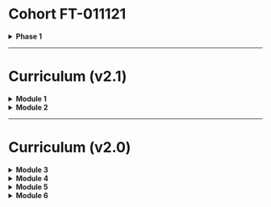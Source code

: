 # Cohort FT-011121

<details>
<summary style="font-weight:bold;">Phase 1</summary>
    
## Phase 1 Topic 01 - Getting Started with Data Science

* Data Science 
    - [DataScienceIntro.ipynb](DataScienceBasics/DataScienceIntro.ipynb)

### Recordings

| Title                                  | Date       | URL                    |
|----------------------------------------|------------|------------------------|
|Introduction to Data Science            | 2021-01-11 | [youtu.be/R7pM6SluD60](https://youtu.be/R7pM6SluD60) |

## Phase 1 Topic 02 - Bash and Git

* Bash
    - [command_line_basics.ipynb](CommandLine/Unix/command_line_basics.ipynb)
* Git \& GitHub
    - [git_intro.ipynb](Git/git_intro.ipynb)
    - [github.ipynb](Git/github.ipynb)
    - [Git Tools](Git/Tools)
    
### Recordings

| Title                                  | Date       | URL                    |
|----------------------------------------|------------|------------------------|
|Command Line Basics                     | 2021-01-11 | [youtu.be/fjZFp2oTveg](https://youtu.be/fjZFp2oTveg) |
|Intro to Using Git with GitHub          | 2021-01-12 | [youtu.be/GGh9X5Iby10](https://youtu.be/GGh9X5Iby10) |    


## Phase 1 Topic 03 - Control Flow, Functions, and Statistics

* Python 
    - [core_python.ipynb](CodingBasics/Python/core_python.ipynb)
* Coding Conventions
    - [coding_best_practices.ipynb](CodingBasics/CodingConventions/coding_best_practices.ipynb)
    
### Recordings

| Title                                  | Date       | URL                    |
|----------------------------------------|------------|------------------------| 
|Python Conventions \& Best Practices    | 2021-01-11 | [youtu.be/3YxS_5dW3aY](https://youtu.be/3YxS_5dW3aY) |
|Python Basics                           | 2021-01-11 | [youtu.be/0ffOdnVmjHg](https://youtu.be/0ffOdnVmjHg) |
|Some More Python Basics: Control Flow   | 2021-01-12 | [youtu.be/iLrqpbZvWb0](https://youtu.be/iLrqpbZvWb0) |
|More Python: Functions                  | 2021-01-13 | [youtu.be/FrklluKZWHw](https://youtu.be/FrklluKZWHw) |

    
## Phase 1 Topic 04 - Python Libraries: Numpy and Pandas

* NumPy 
    - [intro_to_numpy.ipynb](CodingBasics/NumPy/intro_to_numpy.ipynb)
    - [numpy_intro_activity.ipynb](CodingBasics/NumPy/numpy_intro_activity.ipynb)
* Pandas
    - [from_numpy_to_pandas.ipynb](DataScienceBasics/Pandas/from_numpy_to_pandas.ipynb)
    
### Recordings

| Title                                  | Date       | URL                    |
|----------------------------------------|------------|------------------------| 
|Intro to NumPy                          | 2021-01-13 | [youtu.be/-z-n8Hrtvl8](https://youtu.be/-z-n8Hrtvl8) |
|Intro to Pandas from NumPy              | 2021-01-15 | [youtu.be/S7p2w4cXc9o](https://youtu.be/S7p2w4cXc9o) |
    
## Phase 1 Topic 05 - Data Cleaning in Pandas

* Data Cleaning
    - [manipulating_data.ipynb](DataScienceBasics/Pandas/manipulating_data.ipynb)
    - [exploring_data.ipynb](DataScienceBasics/Pandas/exploring_data.ipynb)
    - [data_cleaning_with_pandas_overview.ipynb](DataScienceBasics/Pandas/data_cleaning_with_pandas_overview.ipynb)
* Aggregation
    - [aggregation.ipynb](DataScienceBasics/Pandas/aggregation.ipynb)
    
### Recordings

| Title                                  | Date       | URL                    |
|----------------------------------------|------------|------------------------| 
|More Pandas: Exploring and Manipulating Data | 2021-01-19 | [youtu.be/m67HtpXYv3U](https://youtu.be/m67HtpXYv3U) |
 

## Phase 1 Topic 06 - Data Visualization

* Warmup
    - [visualization_warmup.ipynb](DataScienceBasics/Visualization/visualization_warmup.ipynb)
* Data Visualization
    - [motivation.ipynb](DataScienceBasics/Visualization/motivation.ipynb)
    - [how_to_use_visualizations.ipynb](DataScienceBasics/Visualization/how_to_use_visualizations.ipynb)
    - [good_visualizations.ipynb](DataScienceBasics/Visualization/good_visualizations.ipynb)
    - [down_with_pie_chart.ipynb](DataScienceBasics/Visualization/down_with_pie_chart.ipynb)
    
### Recordings

| Title                                  | Date       | URL                    |
|----------------------------------------|------------|------------------------| 
|Concepts of Data Visualization          | 2021-01-20 | [youtu.be/AxlWpplunVo](https://youtu.be/AxlWpplunVo) |


## Phase 1 Topic 07 - SQL and Relational Databases \& Phase 1 Topic 08 - Other Database Structures

* SQL
    - [intro_to_sql.ipynb](DataEngineering/SQL/intro_to_sql.ipynb)
    - [using_sql.ipynb](DataEngineering/SQL/using_sql.ipynb)
    - [sql_lesson.ipynb](DataEngineering/SQL/sql_lesson.ipynb)
    - [sql_exercises.ipynb](DataEngineering/SQL/sql_exercises.ipynb)
    - [joins.ipynb](DataEngineering/SQL/joins.ipynb)
    - [advanced_topics.ipynb](DataEngineering/SQL/advanced_topics.ipynb)
* SQLite
    - [sqlalchemy.ipynb](DataEngineering/SQLite/sqlalchemy.ipynb)
    - [sqlite.ipynb](DataEngineering/SQLite/sqlite.ipynb)    
* NoSQL
    - [nosql_intro.ipynb](DataEngineering/NoSQL/nosql_intro.ipynb)
    - [mongodb.ipynb](DataEngineering/NoSQL/mongodb.ipynb) 
    
### Recordings

| Title                                  | Date       | URL                    |
|----------------------------------------|------------|------------------------| 
|SQL with Python \& Pandas               | 2021-01-22 | [youtu.be/VFN89HOa9m0](https://youtu.be/VFN89HOa9m0) |


</details>

----------------------------


# Curriculum (v2.1)

<details>
<summary style="font-weight:bold;">Module 1</summary>
    
## Module 1 Section 01 - Getting Started with Data Science

* Python 
    - [core_python.ipynb](CodingBasics/Python/core_python.ipynb)
* Coding Conventions
    - [coding_best_practices.ipynb](CodingBasics/CodingConventions/coding_best_practices.ipynb)
    
### Recordings

| Title                                  | Date       | URL                    |
|----------------------------------------|------------|------------------------|
|The Data Science Process            | 2020-01-23 | [youtu.be/UZlPoaD4Bvw](https://youtu.be/UZlPoaD4Bvw) |
|Python Basics & Coding Practices  | 2020-01-23 | [youtu.be/uw4in0E8vvE](https://youtu.be/uw4in0E8vvE) |


## Module 1 Section 02 - Bash and Git

* Bash Shell (Command Line Interface)
    - [command_line_basics.ipynb](CommandLine/Unix/command_line_basics.ipynb)
* Git & GitHub
    - [git_intro.ipynb](Git/git_intro.ipynb)
    - [github.ipynb](Git/github.ipynb)
    - [git_collaboration.ipynb](Git/git_collaboration.ipynb)
    - [git_advanced.ipynb](Git/git_advanced.ipynb)
* Activities
    - [git_collaboration_activity.ipynb](Git/Activity/git_collaboration_activity.ipynb)
* Extras for Using Git
    - [Git/Tools/](Git/Tools/)
    
### Recordings

| Title                                  | Date       | URL                    |
|----------------------------------------|------------|------------------------|
|Forking a GitHub Repo            | 2020-01-22 | [youtu.be/SOKH8Xni_BE](https://youtu.be/SOKH8Xni_BE) |
|Copy GitHub Repo Without Forking  | 2020-01-22 | [youtu.be/q0_MMK8AS8E](https://youtu.be/q0_MMK8AS8E) |
|Command Line Basics       | 2020-01-28 | [youtu.be/Nta5HpFKDRc](https://youtu.be/Nta5HpFKDRc) | 
|The Git Basics       | 2020-01-28 | [youtu.be/Rx85RNB4gn4](https://youtu.be/Rx85RNB4gn4) | 
|GitHub Basics with Git       | 2020-01-28 | [youtu.be/F-VQbMxgm1o](https://youtu.be/F-VQbMxgm1o) | 


## Module 1 Section 03 - Control Flow, Functions, and Statistics

* Control Flow
    - [core_python.ipynb](CodingBasics/Python/core_python.ipynb)
* Functions
    - [functions.ipynb](CodingBasics/Python/functions.ipynb)
* Statistics
    - [summary_statistics.ipynb](ProbabilityAndStats/StatisticsBasics/summary_statistics.ipynb)
    - Correlation & Correlation [linear_regressions_and_simple_relationships.ipynb](MachineLearning/LinearRegression/linear_regressions_and_simple_relationships.ipynb)
    
### Recordings

| Title                                  | Date       | URL                    |
|----------------------------------------|------------|------------------------|
|Python Basics: Lists, Dictionaries, and More | 2020-01-29 | [youtu.be/Mdi1dWzCIZE](https://youtu.be/Mdi1dWzCIZE) |
|Python Basics: Control Flow             | 2020-01-29 | [youtu.be/q1ZMx9p6dJo](https://youtu.be/q1ZMx9p6dJo) |
|Python Basics: Functions                | 2020-01-29 | [youtu.be/7pcILR2LtKo](https://youtu.be/7pcILR2LtKo) |


## Module 1 Section 04 - Python Libraries: NumPy and Pandas

* NumPy
    - [intro_to_numpy.ipynb](CodingBasics/NumPy/intro_to_numpy.ipynb)
    - (OPTIONAL EXTRA) [math_with_tensors.ipynb](Mathematics/LinearAlgebra/math_with_tensors.ipynb)
    - Activity: [numpy_intro_activity.ipynb](CodingBasics/NumPy/numpy_intro_activity.ipynb)
* Pandas
    - [from_numpy_to_pandas.ipynb](DataScienceBasics/Pandas/from_numpy_to_pandas.ipynb)
    
### Recordings

| Title                                  | Date       | URL                    |
|----------------------------------------|------------|------------------------|
|NumPy Intro                             | 2020-02-05 | [youtu.be/Ea5tmWo0e5k](https://youtu.be/Ea5tmWo0e5k) |
|NumPy Activity                          | 2020-02-05 | [youtu.be/ROiNq5WTjCc](https://youtu.be/ROiNq5WTjCc) |
|From NumPy to Pandas                    | 2020-02-05 | [youtu.be/Ng_TzUentmk](https://youtu.be/Ng_TzUentmk) |    
    
## Module 1 Section 05 - Data Cleaning in Pandas

* Pandas & Data
    - [from_numpy_to_pandas.ipynb](DataScienceBasics/Pandas/from_numpy_to_pandas.ipynb)
    - [manipulating_data.ipynb](DataScienceBasics/Pandas/manipulating_data.ipynb)    
    - [aggregation.ipynb](DataScienceBasics/Pandas/aggregation.ipynb)
    <!-- TODO and coming soon
    - [combining_data.ipynb](DataScienceBasics/Pandas/combining_data.ipynb)
    -->
* Data Exploration & Cleaning
    - [data_cleaning_with_pandas_overview.ipynb](DataScienceBasics/Pandas/data_cleaning_with_pandas_overview.ipynb)
    - [exploring_data.ipynb](DataScienceBasics/Pandas/exploring_data.ipynb)
    
### Recordings

| Title                                  | Date       | URL                    |
|----------------------------------------|------------|------------------------|
|Brief Extra: Pandas & Loading Data      | 2020-02-05 | [youtu.be/-nr7bi7lVxQ](https://youtu.be/-nr7bi7lVxQ) |
|Data Exploration with Pandas            | 2020-02-11 | [youtu.be/W_ey_4uIGQ0](https://youtu.be/W_ey_4uIGQ0) |
|Data Exploration & Cleaning with Python | 2020-02-11 | [youtu.be/KXNzYfWUoUM](https://youtu.be/KXNzYfWUoUM) |

## Module 1 Section 06 - Data Visualization

* Data Visualization Intro
    - [motivation.ipynb](DataScienceBasics/Visualization/motivation.ipynb)
    - [how_to_use_visualizations.ipynb](DataScienceBasics/Visualization/how_to_use_visualizations.ipynb)    
* Good & Bad Visualizations
    - [good_visualizations.ipynb](DataScienceBasics/Visualization/good_visualizations.ipynb)
    - [down_with_pie_chart.ipynb](DataScienceBasics/Visualization/down_with_pie_chart.ipynb)
    
### Recordings

| Title                                  | Date       | URL                    |
|----------------------------------------|------------|------------------------|
|Why Should I Visualize Data?            | 2020-02-11 | [youtu.be/AjEdgBRbvUU](https://youtu.be/AjEdgBRbvUU) |
|Who Are Visualizations For?             | 2020-02-11 | [youtu.be/8t452nMFApc](https://youtu.be/8t452nMFApc) |
|Visualizations: The Good, The Bad & The Ugly| 2020-02-12 | [youtu.be/yvwyvCt8qAI](https://youtu.be/yvwyvCt8qAI) |
|Data Exploration Activity               | 2020-02-12 | [youtu.be/XPT6QgMbPos](https://youtu.be/XPT6QgMbPos) |


## Module 1 Section 07 - SQL and Relational Databases

* Introduction to SQL
    - [sql_lesson.ipynb](DataEngineering/SQL/sql_lesson.ipynb)
    - [intro_to_sql.ipynb](DataEngineering/SQL/intro_to_sql.ipynb)
    - [sql_exercises.ipynb](DataEngineering/SQL/sql_exercises.ipynb)
* More SQL
    - [using_sql.ipynb](DataEngineering/SQL/using_sql.ipynb)
    - [joins.ipynb](DataEngineering/SQL/joins.ipynb)
    - [advanced_topics.ipynb](DataEngineering/SQL/advanced_topics.ipynb)

### Recordings

| Title                                  | Date       | URL                    |
|----------------------------------------|------------|------------------------|
|SQL & Realtional Databases Intro        | 2020-02-18 | [youtu.be/Ca-8RRZlLLo](https://youtu.be/Ca-8RRZlLLo) |
|Running SQL in Python                   | 2020-02-18 | [youtu.be/IjF3bNF-eHc](https://youtu.be/IjF3bNF-eHc) |
|More SQL & Joining Tables               | 2020-02-18 | [youtu.be/1PXDL-S71Cc](https://youtu.be/1PXDL-S71Cc) |
|Creating and Updating SQL Databases     | 2020-02-18 | [youtu.be/c8Gyv_LXH8o](https://youtu.be/c8Gyv_LXH8o) |
|SQL & Execution Order                   | 2020-02-19 | [youtu.be/NJEOpxZP9TI](https://youtu.be/NJEOpxZP9TI) |
|SQL Subqueries                          | 2020-02-19 | [youtu.be/mAEgY7BGlN8](https://youtu.be/mAEgY7BGlN8) |

## Module 1 Section 08: Other Database structures

### Recordings

## Module 1 Section 09: JSON and APIs

* JSON
    - [json_and_xml_intro.ipynb](DataEngineering/JSONAndXML/json_and_xml_intro.ipynb)
* APIs
    - [apis.ipynb](DataEngineering/APIs/apis.ipynb)
    - [lifx_example.ipynb](DataEngineering/APIs/lifx_example.ipynb)

### Recordings

| Title                                  | Date       | URL                    |
|----------------------------------------|------------|------------------------|
|JSON Data Format for Python             | 2020-02-19 | [youtu.be/EbCjd6OPdvg](https://youtu.be/EbCjd6OPdvg) |
|APIs with Python                        | 2020-02-19 | [youtu.be/NsfITpjTqAA](https://youtu.be/NsfITpjTqAA) |
|API Example with LIFX                   | 2020-02-19 | [youtu.be/-zsoxAzkSLU](https://youtu.be/-zsoxAzkSLU) |


## Module 1 Section 10: HTML, CSS, and Web Scraping

* HTML & CSS
    - [html_css_intro.ipynb](DataEngineering/WebScraping/html_css_intro.ipynb)
* Web Scraping
    - [web_scraping.ipynb](DataEngineering/WebScraping/web_scraping.ipynb)
    - [web_scraping_beautiful_soup_activity_00.ipynb](Activities/web_scraping_beautiful_soup_activity_00.ipynb) {**IN PROGRESS**}

### Recordings

| Title                                  | Date       | URL                    |
|----------------------------------------|------------|------------------------|
|HTML and CSS Intro for Web Scraping     | 2020-02-26 | [youtu.be/MadMEVGMTUE](https://youtu.be/MadMEVGMTUE) |
|Intro & Ethics to Web Scraping          | 2020-02-26 | [youtu.be/ceH08GJlIOo](https://youtu.be/ceH08GJlIOo) |
|Web Scraping with Python & Beautiful Soup| 2020-02-26|[youtu.be/f6lj7xC0Y2g](https://youtu.be/f6lj7xC0Y2g) |
|Web Scraping Demo: Adventure Time       | 2020-02-26 | [youtu.be/v_a1qUuXd1Y](https://youtu.be/v_a1qUuXd1Y) |



## Module 1 Project: Movie Analysis

* Project Details
    - [mod1_project_notes-pt_012120.ipynb](Projects/MovieAnalysis/mod1_project_notes-pt_012120.ipynb)
* Advice
    - [general_advice.ipynb](Projects/general_advice.ipynb)

</details>

<details>
<summary style="font-weight:bold;">Module 2</summary>
    
## Module 2 Section 11 - Combinatorics and Probability

* Conditional Probability 
    - [probability_and_notation.ipynb](ProbabilityAndStats/Probability/probability_and_notation.ipynb)
    - [conditional_probability.ipynb](ProbabilityAndStats/Probability/conditional_probability.ipynb)
* Combinatorics
    - [combinatorics.ipynb](ProbabilityAndStats/Probability/combinatorics.ipynb)
    
### Recordings

| Title                      | Date       | URL                    |
|----------------------------|------------|------------------------|
|Conditional Probability     | 2020-03-17 | [youtu.be/JDgm4Wqsvuw](https://youtu.be/JDgm4Wqsvuw) |
|Combinatorics               | 2020-03-17 | [youtu.be/hs5EFpUcTzw](https://youtu.be/hs5EFpUcTzw) |


## Module 2 Section 12 - Statistical Distributions

* Statistical Distributions
    - [statistical_distributions_intro.ipynb](ProbabilityAndStats/StatisticalDistributions/statistical_distributions_intro.ipynb)
    - [statistical_distributions.ipynb](ProbabilityAndStats/StatisticalDistributions/statistical_distributions.ipynb)
    - [more_statistical_distributions.ipynb](ProbabilityAndStats/StatisticalDistributions/more_statistical_distributions.ipynb)    
    
### Recordings

| Title                      | Date       | URL                    |
|----------------------------|------------|------------------------|
| Frequency Distributions & More Statistics | 2020-03-19 | [youtu.be/bNUpLoDgLig](https://youtu.be/bNUpLoDgLig) |
| Review & Other Statistical Distributions | 2020-03-24 | [youtu.be/YRor7gBV9Kw](https://youtu.be/YRor7gBV9Kw) |
| Even More Statistical Distributions | 2020-03-24 | [youtu.be/dVSnNHKyeAM](https://youtu.be/dVSnNHKyeAM) |

## Module 2 Section 13 - Central Limit Theorem and Confidence Intervals

* Central Limit Theorem
    - [sampling.ipynb](ProbabilityAndStats/StatisticalDistributions/sampling.ipynb)
    - [central_limit_theorem.ipynb](ProbabilityAndStats/StatisticalDistributions/central_limit_theorem.ipynb)
* Confidence Intervals
    - [confidence_intervals.ipynb](ProbabilityAndStats/StatisticalDistributions/confidence_intervals.ipynb)
    
### Recordings

| Title                      | Date       | URL                    |
|----------------------------|------------|------------------------|
| Sampling | 2020-03-24 | [youtu.be/x5KVX3ccbuc](https://youtu.be/x5KVX3ccbuc) |
| Central Limit Theorem | 2020-03-24 | [youtu.be/c2NDqWrCBno](https://youtu.be/c2NDqWrCBno) |
| Where Do Confidence Intervals Come From? | 2020-03-26 | [youtu.be/jHLoLCCtumc](https://youtu.be/jHLoLCCtumc) |



## Module 2 Section 14 - Hypothesis Testing

* Experiment Design
    - [experiment_design_intro.ipynb](ProbabilityAndStats/ExperimentalDesign/experiment_design_intro.ipynb)
    - [hypothesis_testing_intro.ipynb](ProbabilityAndStats/ExperimentalDesign/hypothesis_testing_intro.ipynb)
* Considerations
    - [warnings.ipynb](ProbabilityAndStats/ExperimentalDesign/warnings.ipynb)
    - [multiple_comparisons.ipynb](ProbabilityAndStats/ExperimentalDesign/multiple_comparisons.ipynb)
* Statistical Tests
    - [statistical_tests.ipynb](ProbabilityAndStats/ExperimentalDesign/statistical_tests.ipynb)
    - [types_of_errors.ipynb](ProbabilityAndStats/ExperimentalDesign/types_of_errors.ipynb)
* t-Tests
    - [t_distributions.ipynb](ProbabilityAndStats/StatisticalDistributions/t_distributions.ipynb)
    - [t_tests.ipynb](ProbabilityAndStats/ExperimentalDesign/t_tests.ipynb)
    
### Recordings

| Title                      | Date       | URL                    |
|----------------------------|------------|------------------------|
| What Makes a Good Experiment? | 2020-03-26 | [youtu.be/746no4_NvRM](https://youtu.be/746no4_NvRM) |
| Hypothesis Testing Intro | 2020-03-26 | [youtu.be/TE8C-PsZfrw](https://youtu.be/TE8C-PsZfrw) |
| Hypothesis Testing | 2020-03-31 | [youtu.be/JnO5wKYnNfQ](https://youtu.be/JnO5wKYnNfQ) |
| The t-Distribution & t-Test | 2020-03-31 | [youtu.be/8zey4ICieg0](https://youtu.be/8zey4ICieg0) |
| Type 1 vs Type 2 Errors | 2020-03-31 | [youtu.be/1IybE0mXWl4](https://youtu.be/1IybE0mXWl4) |


## Module 2 Section 15 - Statistical Power & ANOVA

* Parts of Hypothesis Tests
    - [types_of_errors.ipynb](ProbabilityAndStats/ExperimentalDesign/types_of_errors.ipynb)
    - [statistical_power.ipynb](ProbabilityAndStats/ExperimentalDesign/statistical_power.ipynb)
    - [effect_size.ipynb](ProbabilityAndStats/ExperimentalDesign/effect_size.ipynb)
* Welch's t-test & ANOVA
    - [welchs_t_test.ipynb](ProbabilityAndStats/ExperimentalDesign/welchs_t_test.ipynb)
    - [multiple_comparisons.ipynb](ProbabilityAndStats/ExperimentalDesign/multiple_comparisons.ipynb)
    - [anova.ipynb](ProbabilityAndStats/ExperimentalDesign/anova.ipynb)
    
### Recordings

| Title                      | Date       | URL                    |
|----------------------------|------------|------------------------|
|Effect Size & Statistical Power Relationship | 2020-03-31 | [youtu.be/0HtaoDgOF_A](https://youtu.be/0HtaoDgOF_A) |
|Welch's t-Test vs Student's t-Test | 2020-04-01| [youtu.be/QNftsEYSwFA](https://youtu.be/QNftsEYSwFA) |
|Multiple Comparisons Warning | 2020-04-07| [youtu.be/voHPvSkX3f4](https://youtu.be/voHPvSkX3f4) |
|Introduction to ANOVA | 2020-04-07| [youtu.be/y1UWYQHw5Jo](https://youtu.be/y1UWYQHw5Jo) |
|Coding ANOVA: SciPy Method | 2020-04-07| [youtu.be/QnE8sBrKoNU](https://youtu.be/QnE8sBrKoNU) |
|Coding ANOVA: Statsmodels OLS Method | 2020-04-07| [youtu.be/3cCM0lQFMM4](https://youtu.be/3cCM0lQFMM4) |


## Module 2 Section 16 - A/B Testing

* A/B Testing
    - [ab_testing.ipynb](ProbabilityAndStats/ExperimentalDesign/ab_testing.ipynb)
    - [ab_test_walkthrough.ipynb](ProbabilityAndStats/ExperimentalDesign/ab_test_walkthrough.ipynb)

### Recordings

| Title                      | Date       | URL                    |
|----------------------------|------------|------------------------|
| A/B Testing | 2020-04-07 | [youtu.be/2DVXuR-2LeA](https://youtu.be/2DVXuR-2LeA) |



## Module 2 Section 17 - Bayesian Statistics

* Bayes' Theorem
    - [bayes_theorem.ipynb](ProbabilityAndStats/BayesianClassification/bayes_theorem.ipynb)
    
### Recordings

| Title                      | Date       | URL                    |
|----------------------------|------------|------------------------|
| Bayesian Thinking          | 2020-04-21 | [youtu.be/odZOxI_3BNI](https://youtu.be/odZOxI_3BNI] |
| Bayes' Theorem Coding Example: Testing Positive | 2020-04-21 | [youtu.be/yN7BPP25Bvg](https://youtu.be/yN7BPP25Bvg] |
| Visual of Bayes' Theorem   | 2020-04-21 | [youtu.be/ib1a7c8MrtQ](https://youtu.be/ib1a7c8MrtQ] |
| Bayes' Theorem Followup: Testing Positive Twice | 2020-04-21 | [youtu.be/VgGUngEkYok](https://youtu.be/VgGUngEkYok] |


## Module 2 Section 18 - Introduction to Linear Regression

* Simple Linear Regression
    - [linear_regressions_and_simple_relationships.ipynb](MachineLearning/LinearRegression/linear_regressions_and_simple_relationships.ipynb)
    
### Recordings

| Title                      | Date       | URL                    |
|----------------------------|------------|------------------------|
|Intro to Linear Regression  | 2020-04-09 | [youtu.be/PBv749p-9yY](https://youtu.be/PBv749p-9yY) |


## Module 2 Section 19 - Multiple Linear Regression

* Multiple Linear Regression
    - [multiple_linear_regression.ipynb](MachineLearning/LinearRegression/multiple_linear_regression.ipynb)
    - [multicollinearity.ipynb](MachineLearning/LinearRegression/multicollinearity.ipynb)
    - [model_validation.ipynb](EvaluatingModels/model_validation.ipynb)
    - [linear_regression_example.ipynb](MachineLearning/LinearRegression/linear_regression_example.ipynb)
    
### Recordings

| Title                      | Date       | URL                    |
|----------------------------|------------|------------------------|
|Multiple Linear Regression | 2020-04-15| [youtu.be/drbltsGcRNQ](https://youtu.be/drbltsGcRNQ)|
|Handling Categorical Variables | 2020-04-15| [youtu.be/57Cy58UnKv0](https://youtu.be/57Cy58UnKv0)|
|Dealing with Multicollinearity | 2020-04-16| [youtu.be/eGSG79vF6_E](https://youtu.be/eGSG79vF6_E)|
|Validating Models & k-Fold Cross-Validation | 2020-04-16| [youtu.be/nmIxCbv09G0](https://youtu.be/nmIxCbv09G0)|


## Module 2 Section 20 - Extensions to Linear Regression

* Polynomial & Interacting Terms
    - [improving_linear_regression.ipynb](MachineLearning/LinearRegression/ExtendingLinearRegression/improving_linear_regression.ipynb)

### Recordings

| Title                      | Date       | URL                    |
|----------------------------|------------|------------------------|
| Extending Linear Regression: Polynomial & Interacting Terms | 2020-04-22 | [youtu.be/QbkwZ9cCb8I](https://youtu.be/QbkwZ9cCb8I] |

</details>

----------------------------

# Curriculum (v2.0)

<details>
<summary style="font-weight:bold;">Module 3</summary>
    
## Module 3 Section 17 - Combinatorics 

* [probability_and_notation.ipynb](ProbabilityAndStats/Probability/probability_and_notation.ipynb)
* [conditional_probability.ipynb](ProbabilityAndStats/Probability/conditional_probability.ipynb)
* Permutations & Combinations
    - [combinatorics.ipynb](ProbabilityAndStats/Probability/combinatorics.ipynb)

## Module 3 Section 18 - Statistical Distributions

* [statistical_distributions_intro.ipynb](ProbabilityAndStats/StatisticalDistributions/statistical_distributions_intro.ipynb)
* [statistical_distributions.ipynb](ProbabilityAndStats/StatisticalDistributions/statistical_distributions.ipynb)

## Module 3 Section 19 - Central Limit Theorem

* Central Limit Theorem
    - [sampling-and-central-limit-theorem.ipynb](ProbabilityAndStats/StatisticalDistributions/sampling-and-central-limit-theorem.ipynb)
* Sampling Statistics
    - [sampling-and-central-limit-theorem.ipynb](ProbabilityAndStats/StatisticalDistributions/sampling-and-central-limit-theorem.ipynb)
* Confidence Intervals
    - [confidence-intervals.ipynb](ProbabilityAndStats/StatisticalDistributions/confidence-intervals.ipynb)
    - [t_distributions.ipynb](ProbabilityAndStats/StatisticalDistributions/t_distributions.ipynb)

## Module 3 Section 20 - Hypothesis Testing

* Intro to Experimental Design
    - [experiment_design_intro.ipynb](ProbabilityAndStats/ExperimentalDesign/experiment_design_intro.ipynb)
* P-Values & Null Hypothesis
    - [statistical_tests.ipynb](ProbabilityAndStats/ExperimentalDesign/statistical_tests.ipynb)
* Effect Sizes
    - [effect_size.ipynb](ProbabilityAndStats/ExperimentalDesign/effect_size.ipynb)
* T-Tests
    - [t_distributions.ipynb](ProbabilityAndStats/StatisticalDistributions/t_distributions.ipynb)
    - [t_tests.ipynb](ProbabilityAndStats/ExperimentalDesign/t_tests.ipynb)
* Type 1 & Type 2 Errors
    - [types_of_errors.ipynb](ProbabilityAndStats/ExperimentalDesign/types_of_errors.ipynb)

## Module 3 Section 21 - Statistical Power & ANOVA

* Statistical Power
    - [statistical_power.ipynb](ProbabilityAndStats/ExperimentalDesign/statistical_power.ipynb)
* Welch's T-Test
    - [welchs_t_test.ipynb](ProbabilityAndStats/ExperimentalDesign/welchs_t_test.ipynb)
* Multiple Comparisons & Goodhart's Law
    - [warnings.ipynb](ProbabilityAndStats/ExperimentalDesign/warnings.ipynb)
    - [extras.ipynb](ProbabilityAndStats/ExperimentalDesign/extras.ipynb)
* ANOVA
    - [anova.ipynb](ProbabilityAndStats/ExperimentalDesign/anova.ipynb)

## Module 3 Section 22 - AB Testing

* A/B Testing
    - [ab_testings.ipynb](ProbabilityAndStats/ExperimentalDesign/ab_testings.ipynb)
    
<!--
* [mle_parameter_inference.ipynb](ProbabilityAndStats/Probability/mle_parameter_inference.ipynb)
-->

## Module 3 Section 23 - Bayesian Statistics

* Bayes Theorem
    - [bayes_theorem.ipynb](ProbabilityAndStats/BayesianClassification/bayes_theorem.ipynb)
* Naive Bayes
    - [naive_bayes_classification.ipynb](ProbabilityAndStats/BayesianClassification/naive_bayes_classification.ipynb)
      
## Module 3 Section 24 - Resampling and Monte Carlo Simulation

* Data Generation
    - [data_generation.ipynb](ProbabilityAndStats/DataGeneration/data_generation.ipynb)
* Resampling
    - [resampling.ipynb](ProbabilityAndStats/DataGeneration/resampling.ipynb)
* Monte Carlo
    - [monte_carlo.ipynb](ProbabilityAndStats/DataGeneration/monte_carlo.ipynb) 
    - [ultimate_hopscotch_simulation.ipynb](ProbabilityAndStats/DataGeneration/ultimate_hopscotch_simulation.ipynb)


</details>

<details>
<summary style="font-weight:bold;">Module 4</summary>

## Module 4 Section 25 - A Complete Data Science Project Using Multiple Regression

## Module 4 Section 26 - Linear Algebra

* Linear Algebra Intro
    - [intro_to_linear_algebra](Mathematics/LinearAlgebra/intro_to_linear_algebra.ipynb)
* Math with Tensors
    - [math_with_tensors.ipynb](Mathematics/LinearAlgebra/math_with_tensors.ipynb)
* Solving With Linear Algebra
    - [solving_with_linear_algebra.ipynb](Mathematics/LinearAlgebra/solving_with_linear_algebra.ipynb)    

## Module 4 Section 27 - Calculus, Cost Function, and Gradient Descent

Derivatives
    - [derivatives.ipynb](Mathematics/Calculus/derivatives.ipynb)
* Gradient Descent
    - [gradient_descent.ipynb](Mathematics/Calculus/gradient_descent.ipynb)
* Gradient Descent Walkthrough
    - [walkthrough_gradient_descent.ipynb](Mathematics/Calculus/walkthrough_gradient_descent.ipynb)    

## Module 4 Section 28 - Extensions to Linear Models

* Improving Linear Regression (Interactions & Polynomial)
    - [improving_linear_regression.ipynb](StatisticalModeling/ExtendingLinearRegression/improving_linear_regression.ipynb)
* Regularization
    - [regularization.ipynb](StatisticalModeling/ExtendingLinearRegression/regularization.ipynb)
* Bias & Variance
    - [bias_and_variance.ipynb](EvaluatingModels/bias_and_variance.ipynb)

## Module 4 Section 29 - Introduction to Logistic Regression

* Logistic Regression Intro
    - [logistic_regression_intro.ipynb](MachineLearning/LogisticRegression/logistic_regression_intro.ipynb)
* Logistic Regression 
    - [logistic_regression.ipynb](MachineLearning/LogisticRegression/logistic_regression.ipynb)
* Evaluation Metrics (Confusion Matrices)
    - [evaluation_metrics.ipynb](EvaluatingModels/evaluation_metrics.ipynb)
* Evaluation Curves (ROC & AUC)
    - [evaluation_curves.ipynb](EvaluatingModels/evaluation_curves.ipynb)

## Module 4 Section 30 - In-depth Logistic Regression

## Module 4 Section 31 - Working with Time Series Data

* Time Series Intro
    - [time_series_intro.ipynb](StatisticalModeling/TimeSeries/time_series_intro.ipynb)
* Time Series Visualization
    - [time_series_visualization.ipynb](StatisticalModeling/TimeSeries/time_series_visualization.ipynb)    
* Time Series Trends
    - [time_series_trends.ipynb](StatisticalModeling/TimeSeries/time_series_trends.ipynb)

## Module 4 Section 32 - Time Series Modeling

* Time Series Models Intro
    - [time_series_models_basic.ipynb](StatisticalModeling/TimeSeries/time_series_models_basic.ipynb)
* ARMA Model
    - [time_series_model_arma.ipynb](StatisticalModeling/TimeSeries/time_series_model_arma.ipynb)

 
</details>

<details>
<summary style="font-weight:bold;">Module 5</summary>

## Module 5 Section 33 - K Nearest Neighbors

* Distance Metrics
    - [distance_metrics.ipynb](MachineLearning/KNN/distance_metrics.ipynb)
* K Nearest Neighbors
    - [k_nearest_neighbors.ipynb](MachineLearning/KNN/k_nearest_neighbors.ipynb)
    

## Module 5 Section 34 - Decision Trees

* Decision Trees
    - [decision_trees_intro.ipynb](MachineLearning/DecisionTrees/decision_trees_intro.ipynb)
    - [information_to_make_decisions.ipynb](MachineLearning/DecisionTrees/information_to_make_decisions.ipynb)
    - [decision_tree_hyperparameters.ipynb](MachineLearning/DecisionTrees/decision_tree_hyperparameters.ipynb)
    - [decision_tree_code_example.ipynb](MachineLearning/DecisionTrees/decision_tree_code_example.ipynb)    


## Module 5 Section 35 - Ensemble Methods

* Ensemble Methods (Bagging, Random Forest, Adaboost, Gradient Boosting)
    - [ensemble_methods.ipynb](MachineLearning/Ensembles/ensemble_methods.ipynb)
    - [bagging.ipynb](MachineLearning/Ensembles/bagging.ipynb)
    - [boosting.ipynb](MachineLearning/Ensembles/boosting.ipynb)
### Recordings

| Title                      | Date       | URL                    |
|----------------------------|------------|------------------------|
| Ensemble Machine Learning: Bagging & Boosting | 2019-10-24 | [youtu.be/xI-XdP2FLis](https://youtu.be/xI-XdP2FLis] |
| Machine Learning with Ensembles: Bagging & Boosting | 2020-09-21 | [youtu.be/nIYnh6uAun0](https://youtu.be/nIYnh6uAun0] |
| Ensemble Methods in Machine Learning: Bagging & Boosting | 2019-11-08 | [youtu.be/j1B1k1PZ8Wg](https://youtu.be/j1B1k1PZ8Wg] |



## Module 5 Section 36 - Support Vector Machines

* Support Vector Machine Intro
    - [support_vector_machine_intro.ipynb](MachineLearning/SupportVectorMachine/support_vector_machine_intro.ipynb)
* Kernel Trick
    - [kernel_trick.ipynb](MachineLearning/SupportVectorMachine/kernel_trick.ipynb) 


## Module 5 Section 37 - Principal Component Analysis

* Dimensionality
    - [dimensionality.ipynb](MachineLearning/PCA/dimensionality.ipynb)
* Principal Component Analysis
    - [pca.ipynb](MachineLearning/PCA/pca.ipynb)
    - [pca_example.ipynb](MachineLearning/PCA/pca_example.ipynb)


## Module 5 Section 38 - Clustering

* K-means
    - [k_means.ipynb](MachineLearning/Clustering/k_means.ipynb)
    - [k_means_issues.ipynb](MachineLearning/Clustering/k_means_issues.ipynb)
* Hierarchical Clustering 
    - [hierarchical_clustering.ipynb](MachineLearning/Clustering/hierarchical_clustering.ipynb)
* DBSCAN
    - [dbscan.ipynb](MachineLearning/Clustering/dbscan.ipynb) 


## Module 5 Section 39 - Building a Machine Learning Pipeline

* Pipelines
    - [pipeline_intro.ipynb](MachineLearning/Pipelines/pipeline_intro.ipynb)
* Grid Search
    - [grid_search.ipynb](MachineLearning/Pipelines/grid_search.ipynb)
    
### Recordings

| Title                                  | Date       | URL                    |
|----------------------------------------|------------|------------------------|
|Machine Learning Pipelines              | 2019-11-14 |[youtu.be/SjeEM0r7RZo](https://www.youtu.be/SjeEM0r7RZo)|
|Grid Search of Hyperparameters          | 2019-11-14 |[youtu.be/oi2NjZPQcmQ](https://www.youtu.be/oi2NjZPQcmQ)|

## Module 5 Section 40 - Big Data in PySpark

* Big Data Introduction
    - [big_data_intro.ipynb](BigData/big_data_intro.ipynb)
* Distributed Computing
    - [distributed_parallel_computing.ipynb](BigData/distributed_parallel_computing.ipynb)
    - [tools_of_distributed_systems.ipynb](BigData/tools_of_distributed_systems.ipynb)
* MapReduce
    - [map_reduce.ipynb](BigData/MapReduce/map_reduce.ipynb)
    - [map_reduce_code.ipynb](BigData/MapReduce/map_reduce_code.ipynb)
    
### Recordings

| Title                                  | Date       | URL                    |
|----------------------------------------|------------|------------------------|
|Big Data & MapReduce                    | 2019-11-12 |[youtu.be/LQVXvg1dL-8](https://youtu.be/LQVXvg1dL-8)|
|Intro to Identifying & Handling Big Data| 2019-08-15 |[youtu.be/tRd_hVTxk24](https://youtu.be/tRd_hVTxk24)|
|Intro to MapReduce                      | 2019-08-15 |[youtu.be/2Amvm-BpCxg](https://youtu.be/2Amvm-BpCxg)|
|MapReduce Coding Example                | 2019-08-15 |[youtu.be/AwsWrryp6tY](https://youtu.be/AwsWrryp6tY)|

## Module 5 Section 41 - Recommendation Systems

* Recommendation Systems
    - [recommendation_systems_intro.ipynb](MachineLearning/RecommendationSystems/recommendation_systems_intro.ipynb)
* Neighbor Memory Based Collab Filtering
    - [neighbor_memory_based_collab_filtering.ipynb](MachineLearning/RecommendationSystems/neighbor_memory_based_collab_filtering.ipynb)
* Matrix Factorization
    - [matrix_factorization.ipynb](MachineLearning/RecommendationSystems/matrix_factorization.ipynb)
    
### Recordings

| Title                                  | Date       | URL                    |
|----------------------------------------|------------|------------------------|
|Recommendation Systems Intro            | 2019-11-15 | [youtu.be/lIIAEVxRl50](https://youtu.be/lIIAEVxRl50) |
|Neighbor-Based Collaboraitve Filtering  | 2019-11-15 | [youtu.be/pEOPyOCaoHw](https://youtu.be/pEOPyOCaoHw) |
|Matrix Factorization & Embeddings       | 2019-11-15 | [youtu.be/olJKadbzdCQ](https://youtu.be/olJKadbzdCQ) |
|Embeddings Discussion                   | 2019-11-15 | [youtu.be/V_6S4xw0JnQ](https://youtu.be/V_6S4xw0JnQ) |
|Recommendation Systems & Embeddings     | 2019-09-18 | [youtu.be/m1pj8hVnmn0](https://youtu.be/m1pj8hVnmn0) |


</details>

<details>
<summary style="font-weight:bold;">Module 6</summary>

## Module 6 Section 42 - Graph Theory

* Graph Theory
    - [graph_theory_basics.ipynb](Mathematics/GraphTheory/graph_theory_basics.ipynb)
    - [paths.ipynb](Mathematics/GraphTheory/paths.ipynb)
    

## Module 6 Section 43 - Foundations of Natural Language Processing

* NLP Introduction
    - [intro_to_nlp.ipynb](NLP/intro_to_nlp.ipynb)
    - [text_processing.ipynb](NLP/text_processing.ipynb)
    - [feature_extraction.ipynb](NLP/feature_extraction.ipynb)


## Module 6 Section 44 - Introduction to Deep Learning

* Neural Networks
    - [neural_networks.ipynb](DeepLearning/NeuralNetworks/neural_networks.ipynb)
    - [activation_functions.ipynb](DeepLearning/NeuralNetworks/activation_functions.ipynb)
    - [keras_implementation.ipynb](MachineLearning/DeepLearning/keras_implementation.ipynb)


## Module 6 Section 45 - Multi-Layer Perceptrons

* Neural Networks & Parts
    - [neural_networks.ipynb](DeepLearning/NeuralNetworks/neural_networks.ipynb)
    - [activation_functions.ipynb](DeepLearning/NeuralNetworks/activation_functions.ipynb)
    - [keras_implementation.ipynb](DeepLearning/NeuralNetworks/keras_implementation.ipynb)


## Module 6 Section 46 - Tuning Neural Networks

* Overfitting
    - [avoiding_overfitting.ipynb](DeepLearning/NeuralNetworks/avoiding_overfitting.ipynb)
* Optimization
    - [optimizations.ipynb](DeepLearning/NeuralNetworks/optimizations.ipynb)


## Moduel Section 49 - Deep NLP - Word Embeddings

* Word Embeddings
    - [embeddings.ipynb](NLP/embeddings.ipynb)

</details>
